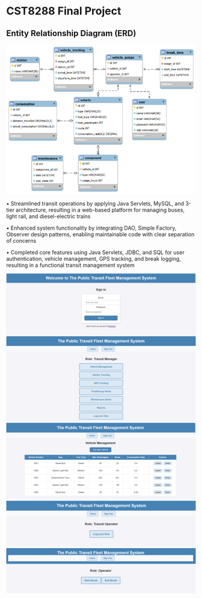 # CST8288 Final Project

## Entity Relationship Diagram (ERD)

![ERD Diagram](documents/ERD/ptfms_erd.png)

•	Streamlined transit operations by applying Java Servlets, MySQL, and 3-tier architecture, resulting in a web-based platform for managing buses, light rail, and diesel-electric trains  

•	Enhanced system functionality by integrating DAO, Simple Factory, Observer design patterns, enabling maintainable code with clear separation of concerns

•	Completed core features using Java Servlets, JDBC, and SQL for user authentication, vehicle management, GPS tracking, and break logging, resulting in a functional transit management system

![Login_Register Page](images/Login_Register.png)
![Transit Manager Page](images/TransitManagerPage.png)
![Vehicle Managerment Page](images/VehicleManagement.png)
![Operator Page](images/OperatorPage.png)
![Log Break Page](images/LogBreakPage.png)

